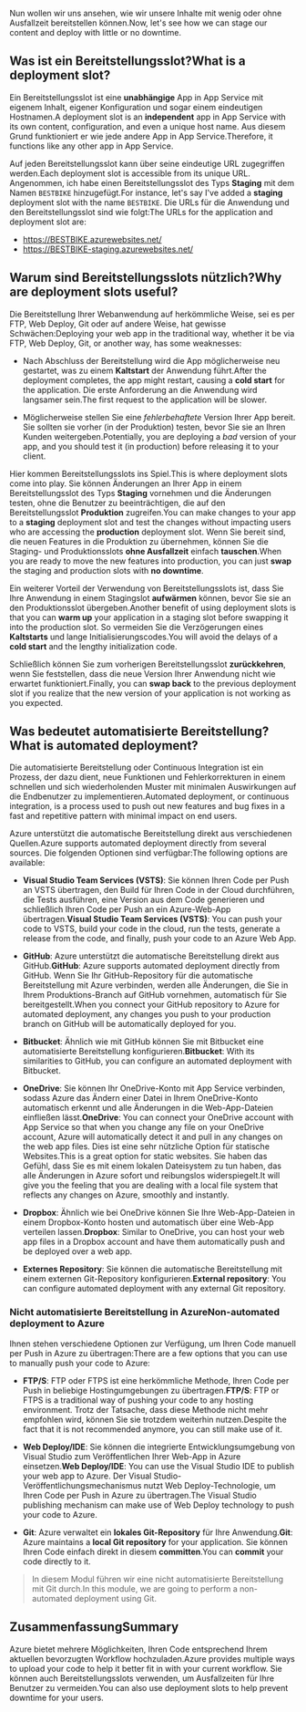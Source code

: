 <span data-ttu-id="ef19d-101">Nun wollen wir uns ansehen, wie wir unsere Inhalte mit wenig oder ohne Ausfallzeit bereitstellen können.</span><span class="sxs-lookup"><span data-stu-id="ef19d-101">Now, let's see how we can stage our content and deploy with little or no downtime.</span></span>

## <a name="what-is-a-deployment-slot"></a><span data-ttu-id="ef19d-102">Was ist ein Bereitstellungsslot?</span><span class="sxs-lookup"><span data-stu-id="ef19d-102">What is a deployment slot?</span></span>

<span data-ttu-id="ef19d-103">Ein Bereitstellungsslot ist eine **unabhängige** App in App Service mit eigenem Inhalt, eigener Konfiguration und sogar einem eindeutigen Hostnamen.</span><span class="sxs-lookup"><span data-stu-id="ef19d-103">A deployment slot is an **independent** app in App Service with its own content, configuration, and even a unique host name.</span></span> <span data-ttu-id="ef19d-104">Aus diesem Grund funktioniert er wie jede andere App in App Service.</span><span class="sxs-lookup"><span data-stu-id="ef19d-104">Therefore, it functions like any other app in App Service.</span></span>

<span data-ttu-id="ef19d-105">Auf jeden Bereitstellungsslot kann über seine eindeutige URL zugegriffen werden.</span><span class="sxs-lookup"><span data-stu-id="ef19d-105">Each deployment slot is accessible from its unique URL.</span></span> <span data-ttu-id="ef19d-106">Angenommen, ich habe einen Bereitstellungsslot des Typs **Staging** mit dem Namen `BESTBIKE` hinzugefügt.</span><span class="sxs-lookup"><span data-stu-id="ef19d-106">For instance, let's say I've added a **staging** deployment slot with the name `BESTBIKE`.</span></span> <span data-ttu-id="ef19d-107">Die URLs für die Anwendung und den Bereitstellungsslot sind wie folgt:</span><span class="sxs-lookup"><span data-stu-id="ef19d-107">The URLs for the application and deployment slot are:</span></span>

- https://BESTBIKE.azurewebsites.net/
- https://BESTBIKE-staging.azurewebsites.net/

## <a name="why-are-deployment-slots-useful"></a><span data-ttu-id="ef19d-108">Warum sind Bereitstellungsslots nützlich?</span><span class="sxs-lookup"><span data-stu-id="ef19d-108">Why are deployment slots useful?</span></span>

<span data-ttu-id="ef19d-109">Die Bereitstellung Ihrer Webanwendung auf herkömmliche Weise, sei es per FTP, Web Deploy, Git oder auf andere Weise, hat gewisse Schwächen:</span><span class="sxs-lookup"><span data-stu-id="ef19d-109">Deploying your web app in the traditional way, whether it be via FTP, Web Deploy, Git, or another way, has some weaknesses:</span></span>

- <span data-ttu-id="ef19d-110">Nach Abschluss der Bereitstellung wird die App möglicherweise neu gestartet, was zu einem **Kaltstart** der Anwendung führt.</span><span class="sxs-lookup"><span data-stu-id="ef19d-110">After the deployment completes, the app might restart, causing a **cold start** for the application.</span></span> <span data-ttu-id="ef19d-111">Die erste Anforderung an die Anwendung wird langsamer sein.</span><span class="sxs-lookup"><span data-stu-id="ef19d-111">The first request to the application will be slower.</span></span>

- <span data-ttu-id="ef19d-112">Möglicherweise stellen Sie eine *fehlerbehaftete* Version Ihrer App bereit. Sie sollten sie vorher (in der Produktion) testen, bevor Sie sie an Ihren Kunden weitergeben.</span><span class="sxs-lookup"><span data-stu-id="ef19d-112">Potentially, you are deploying a *bad* version of your app, and you should test it (in production) before releasing it to your client.</span></span>

<span data-ttu-id="ef19d-113">Hier kommen Bereitstellungsslots ins Spiel.</span><span class="sxs-lookup"><span data-stu-id="ef19d-113">This is where deployment slots come into play.</span></span> <span data-ttu-id="ef19d-114">Sie können Änderungen an Ihrer App in einem Bereitstellungsslot des Typs **Staging** vornehmen und die Änderungen testen, ohne die Benutzer zu beeinträchtigen, die auf den Bereitstellungsslot **Produktion** zugreifen.</span><span class="sxs-lookup"><span data-stu-id="ef19d-114">You can make changes to your app to a **staging** deployment slot and test the changes without impacting users who are accessing the **production** deployment slot.</span></span> <span data-ttu-id="ef19d-115">Wenn Sie bereit sind, die neuen Features in die Produktion zu übernehmen, können Sie die Staging- und Produktionsslots **ohne Ausfallzeit** einfach **tauschen**.</span><span class="sxs-lookup"><span data-stu-id="ef19d-115">When you are ready to move the new features into production, you can just **swap** the staging and production slots with **no downtime**.</span></span>

<span data-ttu-id="ef19d-116">Ein weiterer Vorteil der Verwendung von Bereitstellungsslots ist, dass Sie Ihre Anwendung in einem Stagingslot **aufwärmen** können, bevor Sie sie an den Produktionsslot übergeben.</span><span class="sxs-lookup"><span data-stu-id="ef19d-116">Another benefit of using deployment slots is that you can **warm up** your application in a staging slot before swapping it into the production slot.</span></span> <span data-ttu-id="ef19d-117">So vermeiden Sie die Verzögerungen eines **Kaltstarts** und lange Initialisierungscodes.</span><span class="sxs-lookup"><span data-stu-id="ef19d-117">You will avoid the delays of a **cold start** and the lengthy initialization code.</span></span>

<span data-ttu-id="ef19d-118">Schließlich können Sie zum vorherigen Bereitstellungsslot **zurückkehren**, wenn Sie feststellen, dass die neue Version Ihrer Anwendung nicht wie erwartet funktioniert.</span><span class="sxs-lookup"><span data-stu-id="ef19d-118">Finally, you can **swap back** to the previous deployment slot if you realize that the new version of your application is not working as you expected.</span></span>

## <a name="what-is-automated-deployment"></a><span data-ttu-id="ef19d-119">Was bedeutet automatisierte Bereitstellung?</span><span class="sxs-lookup"><span data-stu-id="ef19d-119">What is automated deployment?</span></span>

<span data-ttu-id="ef19d-120">Die automatisierte Bereitstellung oder Continuous Integration ist ein Prozess, der dazu dient, neue Funktionen und Fehlerkorrekturen in einem schnellen und sich wiederholenden Muster mit minimalen Auswirkungen auf die Endbenutzer zu implementieren.</span><span class="sxs-lookup"><span data-stu-id="ef19d-120">Automated deployment, or continuous integration, is a process used to push out new features and bug fixes in a fast and repetitive pattern with minimal impact on end users.</span></span>

<span data-ttu-id="ef19d-121">Azure unterstützt die automatische Bereitstellung direkt aus verschiedenen Quellen.</span><span class="sxs-lookup"><span data-stu-id="ef19d-121">Azure supports automated deployment directly from several sources.</span></span> <span data-ttu-id="ef19d-122">Die folgenden Optionen sind verfügbar:</span><span class="sxs-lookup"><span data-stu-id="ef19d-122">The following options are available:</span></span>

- <span data-ttu-id="ef19d-123">**Visual Studio Team Services (VSTS)**: Sie können Ihren Code per Push an VSTS übertragen, den Build für Ihren Code in der Cloud durchführen, die Tests ausführen, eine Version aus dem Code generieren und schließlich Ihren Code per Push an ein Azure-Web-App übertragen.</span><span class="sxs-lookup"><span data-stu-id="ef19d-123">**Visual Studio Team Services (VSTS)**: You can push your code to VSTS, build your code in the cloud, run the tests, generate a release from the code, and finally, push your code to an Azure Web App.</span></span>

- <span data-ttu-id="ef19d-124">**GitHub**: Azure unterstützt die automatische Bereitstellung direkt aus GitHub.</span><span class="sxs-lookup"><span data-stu-id="ef19d-124">**GitHub**: Azure supports automated deployment directly from GitHub.</span></span> <span data-ttu-id="ef19d-125">Wenn Sie Ihr GitHub-Repository für die automatische Bereitstellung mit Azure verbinden, werden alle Änderungen, die Sie in Ihrem Produktions-Branch auf GitHub vornehmen, automatisch für Sie bereitgestellt.</span><span class="sxs-lookup"><span data-stu-id="ef19d-125">When you connect your GitHub repository to Azure for automated deployment, any changes you push to your production branch on GitHub will be automatically deployed for you.</span></span>

- <span data-ttu-id="ef19d-126">**Bitbucket**: Ähnlich wie mit GitHub können Sie mit Bitbucket eine automatisierte Bereitstellung konfigurieren.</span><span class="sxs-lookup"><span data-stu-id="ef19d-126">**Bitbucket**: With its similarities to GitHub, you can configure an automated deployment with Bitbucket.</span></span>

- <span data-ttu-id="ef19d-127">**OneDrive**: Sie können Ihr OneDrive-Konto mit App Service verbinden, sodass Azure das Ändern einer Datei in Ihrem OneDrive-Konto automatisch erkennt und alle Änderungen in die Web-App-Dateien einfließen lässt.</span><span class="sxs-lookup"><span data-stu-id="ef19d-127">**OneDrive**: You can connect your OneDrive account with App Service so that when you change any file on your OneDrive account, Azure will automatically detect it and pull in any changes on the web app files.</span></span> <span data-ttu-id="ef19d-128">Dies ist eine sehr nützliche Option für statische Websites.</span><span class="sxs-lookup"><span data-stu-id="ef19d-128">This is a great option for static websites.</span></span> <span data-ttu-id="ef19d-129">Sie haben das Gefühl, dass Sie es mit einem lokalen Dateisystem zu tun haben, das alle Änderungen in Azure sofort und reibungslos widerspiegelt.</span><span class="sxs-lookup"><span data-stu-id="ef19d-129">It will give you the feeling that you are dealing with a local file system that reflects any changes on Azure, smoothly and instantly.</span></span>

- <span data-ttu-id="ef19d-130">**Dropbox**: Ähnlich wie bei OneDrive können Sie Ihre Web-App-Dateien in einem Dropbox-Konto hosten und automatisch über eine Web-App verteilen lassen.</span><span class="sxs-lookup"><span data-stu-id="ef19d-130">**Dropbox**: Similar to OneDrive, you can host your web app files in a Dropbox account and have them automatically push and be deployed over a web app.</span></span>

- <span data-ttu-id="ef19d-131">**Externes Repository**: Sie können die automatische Bereitstellung mit einem externen Git-Repository konfigurieren.</span><span class="sxs-lookup"><span data-stu-id="ef19d-131">**External repository**: You can configure automated deployment with any external Git repository.</span></span>

### <a name="non-automated-deployment-to-azure"></a><span data-ttu-id="ef19d-132">Nicht automatisierte Bereitstellung in Azure</span><span class="sxs-lookup"><span data-stu-id="ef19d-132">Non-automated deployment to Azure</span></span>

<span data-ttu-id="ef19d-133">Ihnen stehen verschiedene Optionen zur Verfügung, um Ihren Code manuell per Push in Azure zu übertragen:</span><span class="sxs-lookup"><span data-stu-id="ef19d-133">There are a few options that you can use to manually push your code to Azure:</span></span>

- <span data-ttu-id="ef19d-134">**FTP/S**: FTP oder FTPS ist eine herkömmliche Methode, Ihren Code per Push in beliebige Hostingumgebungen zu übertragen.</span><span class="sxs-lookup"><span data-stu-id="ef19d-134">**FTP/S**: FTP or FTPS is a traditional way of pushing your code to any hosting environment.</span></span> <span data-ttu-id="ef19d-135">Trotz der Tatsache, dass diese Methode nicht mehr empfohlen wird, können Sie sie trotzdem weiterhin nutzen.</span><span class="sxs-lookup"><span data-stu-id="ef19d-135">Despite the fact that it is not recommended anymore, you can still make use of it.</span></span>

- <span data-ttu-id="ef19d-136">**Web Deploy/IDE**: Sie können die integrierte Entwicklungsumgebung von Visual Studio zum Veröffentlichen Ihrer Web-App in Azure einsetzen.</span><span class="sxs-lookup"><span data-stu-id="ef19d-136">**Web Deploy/IDE**: You can use the Visual Studio IDE to publish your web app to Azure.</span></span> <span data-ttu-id="ef19d-137">Der Visual Studio-Veröffentlichungsmechanismus nutzt Web Deploy-Technologie, um Ihren Code per Push in Azure zu übertragen.</span><span class="sxs-lookup"><span data-stu-id="ef19d-137">The Visual Studio publishing mechanism can make use of Web Deploy technology to push your code to Azure.</span></span>

- <span data-ttu-id="ef19d-138">**Git**: Azure verwaltet ein **lokales Git-Repository** für Ihre Anwendung.</span><span class="sxs-lookup"><span data-stu-id="ef19d-138">**Git**: Azure maintains a **local Git repository** for your application.</span></span> <span data-ttu-id="ef19d-139">Sie können Ihren Code einfach direkt in diesem **committen**.</span><span class="sxs-lookup"><span data-stu-id="ef19d-139">You can **commit** your code directly to it.</span></span>

> <span data-ttu-id="ef19d-140">In diesem Modul führen wir eine nicht automatisierte Bereitstellung mit Git durch.</span><span class="sxs-lookup"><span data-stu-id="ef19d-140">In this module, we are going to perform a non-automated deployment using Git.</span></span>

## <a name="summary"></a><span data-ttu-id="ef19d-141">Zusammenfassung</span><span class="sxs-lookup"><span data-stu-id="ef19d-141">Summary</span></span>

<span data-ttu-id="ef19d-142">Azure bietet mehrere Möglichkeiten, Ihren Code entsprechend Ihrem aktuellen bevorzugten Workflow hochzuladen.</span><span class="sxs-lookup"><span data-stu-id="ef19d-142">Azure provides multiple ways to upload your code to help it better fit in with your current workflow.</span></span> <span data-ttu-id="ef19d-143">Sie können auch Bereitstellungsslots verwenden, um Ausfallzeiten für Ihre Benutzer zu vermeiden.</span><span class="sxs-lookup"><span data-stu-id="ef19d-143">You can also use deployment slots to help prevent downtime for your users.</span></span>
